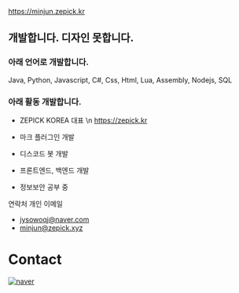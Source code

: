 https://minjun.zepick.kr

## 개발합니다. 디자인 못합니다.

### 아래 언어로 개발합니다.

Java, Python, Javascript, C#, Css, Html, Lua, Assembly, Nodejs, SQL

### 아래 활동 개발합니다.

  -  ZEPICK KOREA 대표
  \n https://zepick.kr

  -  마크 플러그인 개발
  -  디스코드 봇 개발
  -  프론트엔드, 백엔드 개발

  -  정보보안 공부 중

연락처
  개인 이메일
  - jysowoqj@naver.com
  - minjun@zepick.xyz
  

# Contact
[![naver](https://img.shields.io/badge/naver-03C75A.svg?&style=for-the-badge&logo=naver&logoColor=white&link=mailto:jysowoqj@naver.com)](mailto:jysowoqj@naver.com)
